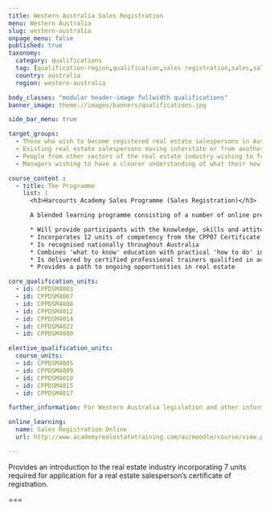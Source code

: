```yaml
---
title: Western Australia Sales Registration
menu: Western Australia
slug: western-australia
onpage_menu: false
published: true
taxonomy:
  category: qualifications
  tag: [qualification-region,qualification,sales registration,sales,sales consultants,western australia]
  country: australia
  region: western-australia

body_classes: "modular header-image fullwidth qualifications"
banner_image: theme://images/banners/qualifications.jpg

side_bar_menu: true

target_groups:
  - Those who wish to become registered real estate salespersons in Australia
  - Existing real estate salespersons moving interstate or from another country wishing to register as a salesperson
  - People from other sectors of the real estate industry wishing to further develop their knowledge or skills in specific areas
  - Managers wishing to have a clearer understanding of what their new recruits are learning

course_content :
  - title: The Programme
    list: |
      <h3>Harcourts Academy Sales Programme (Sales Registration)</h3>

      A blended learning programme consisting of a number of online pre-course tasks, 4 days in class training, one-on-one coaching in the field with the student's office manager with accompanying in the field project work, and then a final 2 days in class training. The Programme:

      * Will provide participants with the knowledge, skills and attitudes to build a successful career in real estate sales
      * Incorporates 12 units of competency from the CPP07 Certificate IV in Property Services (Real Estate)
      * Is recognised nationally throughout Australia
      * Combines 'what to know' education with practical 'how to do' instruction
      * Is delivered by certified professional trainers qualified in accelerated learning techniques to enhance learning retention and student engagement
      * Provides a path to ongoing opportunities in real estate

core_qualification_units:
  - id: CPPDSM4003
  - id: CPPDSM4007
  - id: CPPDSM4008
  - id: CPPDSM4012
  - id: CPPDSM4014
  - id: CPPDSM4022
  - id: CPPDSM4080

elective_qualification_units:
  course_units:
  - id: CPPDSM4005
  - id: CPPDSM4009
  - id: CPPDSM4010
  - id: CPPDSM4015
  - id: CPPDSM4017

further_information: For Western Australia legislation and other information visit [Department of Commerce](http://www.commerce.wa.gov.au/consumer-protection/property-industry).

online_learning:
  name: Sales Registration Online
  url: http://www.academyrealestatetraining.com/au/moodle/course/view.php?id=46

---
```


Provides an introduction to the real estate industry incorporating 7 units required for application for a real estate salesperson’s certificate of registration.

===
